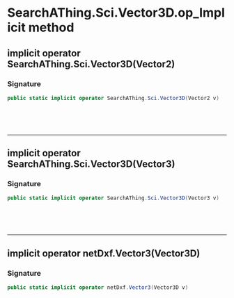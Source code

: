 # SearchAThing.Sci.Vector3D.op_Implicit method
## implicit operator SearchAThing.Sci.Vector3D(Vector2)
### Signature
```csharp
public static implicit operator SearchAThing.Sci.Vector3D(Vector2 v)
```

<p>&nbsp;</p>
<p>&nbsp;</p>
<hr/>

## implicit operator SearchAThing.Sci.Vector3D(Vector3)
### Signature
```csharp
public static implicit operator SearchAThing.Sci.Vector3D(Vector3 v)
```

<p>&nbsp;</p>
<p>&nbsp;</p>
<hr/>

## implicit operator netDxf.Vector3(Vector3D)
### Signature
```csharp
public static implicit operator netDxf.Vector3(Vector3D v)
```
